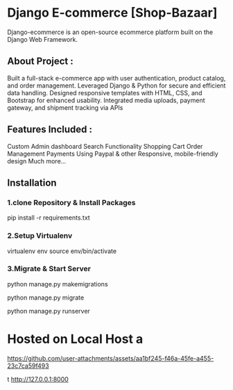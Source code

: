 # Django E-commerce [Shop-Bazaar]
Django-ecommerce is an open-source ecommerce platform built on the Django Web Framework.

## About Project :
Built a full-stack e-commerce app with user authentication, product catalog, and order management. 
Leveraged Django & Python for secure and efficient data handling.
Designed responsive templates with HTML, CSS, and Bootstrap for enhanced usability. 
Integrated media uploads, payment gateway, and shipment tracking via APIs

## Features Included :
Custom Admin dashboard
Search Functionality
Shopping Cart
Order Management
Payments Using Paypal & other
Responsive, mobile-friendly design
Much more...



## Installation

### 1.clone Repository & Install Packages

pip install -r requirements.txt

### 2.Setup Virtualenv

virtualenv env
source env/bin/activate

### 3.Migrate & Start Server

python manage.py makemigrations

python manage.py migrate

python manage.py runserver


# Hosted on Local Host a

https://github.com/user-attachments/assets/aa1bf245-f46a-45fe-a455-23c7ca59f493

t http://127.0.0.1:8000 

